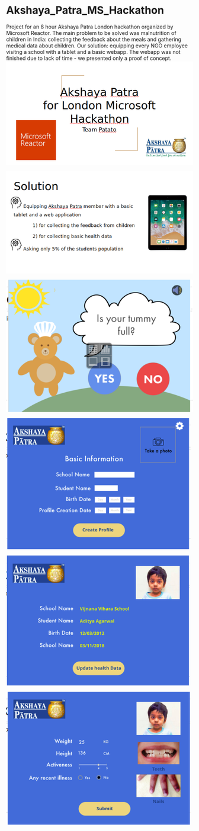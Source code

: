 # Akshaya_Patra_MS_Hackathon
Project for an 8 hour Akshaya Patra London hackathon organized by Microsoft Reactor.
The main problem to be solved was malnutrition of children in India: collecting the feedback about the meals and gathering medical data about children.
Our solution: equipping every NGO employee visitng a school with a tablet and a basic webapp.
The webapp was not finished due to lack of time - we presented only a proof of concept.
![Screenshot](images/1.png)

![Screenshot](images/2.png)

![Screenshot](images/3.png)

![Screenshot](images/4.png)

![Screenshot](images/5.png)

![Screenshot](images/6.png)
